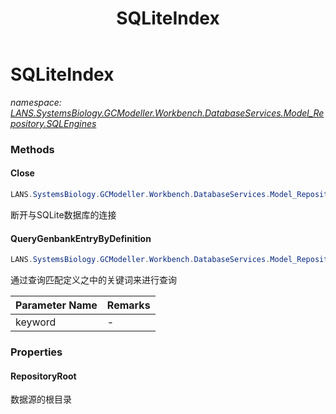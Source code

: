 ﻿---
title: SQLiteIndex
---

# SQLiteIndex
_namespace: [LANS.SystemsBiology.GCModeller.Workbench.DatabaseServices.Model_Repository.SQLEngines](N-LANS.SystemsBiology.GCModeller.Workbench.DatabaseServices.Model_Repository.SQLEngines.html)_



### Methods

#### Close
```csharp
LANS.SystemsBiology.GCModeller.Workbench.DatabaseServices.Model_Repository.SQLEngines.SQLiteIndex.Close
```
断开与SQLite数据库的连接

#### QueryGenbankEntryByDefinition
```csharp
LANS.SystemsBiology.GCModeller.Workbench.DatabaseServices.Model_Repository.SQLEngines.SQLiteIndex.QueryGenbankEntryByDefinition(System.String)
```
通过查询匹配定义之中的关键词来进行查询

|Parameter Name|Remarks|
|--------------|-------|
|keyword|-|




### Properties

#### RepositoryRoot
数据源的根目录

